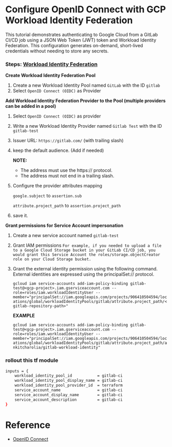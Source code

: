# Configure OpenID Connect with GCP Workload Identity Federation

This tutorial demonstrates authenticating to Google Cloud from a GitLab CI/CD job using a JSON Web Token (JWT) token and Workload Identity Federation. This configuration generates on-demand, short-lived credentials without needing to store any secrets.

### Steps: [Workload Identity Federation](https://console.cloud.google.com/iam-admin/workload-identity-pools)

**Create Workload Identity Federation Pool**
1. Create a new Workload Identity Pool named `GitLab` with the ID `gitlab`
2. Select `OpenID Connect (OIDC)` as Provider

**Add Workload Identity Federation Provider to the Pool (multiple providers can be added in a pool)**
1. Select `OpenID Connect (OIDC)` as provider
2. Write a new Workload Identity Provider named `Gitlab Test` with the ID `gitlab-test`
3. Issuer URL: `https://gitlab.com/` (with trailing slash)
3. keep the default audience. (Add if needed)
  
    **NOTE:**
    * The address must use the https:// protocol.
    * The address must not end in a trailing slash.
4. Configure the provider attributes mapping
    
    `google.subject` to `assertion.sub` 

    `attribute.project_path` to `assertion.project_path` 
5. save it.

**Grant permissions for Service Account impersonation**
1. Create a new service account named `gitlab-test`
2. Grant IAM permissions
    `For example, if you needed to upload a file to a Google Cloud Storage bucket in your GitLab CI/CD job, you would grant this Service Account the roles/storage.objectCreator role on your Cloud Storage bucket.`
3. Grant the external identity permission using the following command. External identities are expressed using the principalSet:// protocol.

    `gcloud iam service-accounts add-iam-policy-binding gitlab-test@<gcp-project>.iam.gserviceaccount.com --role=roles/iam.workloadIdentityUser --member="principalSet://iam.googleapis.com/projects/906410504594/locations/global/workloadIdentityPools/gitlab/attribute.project_path/<gitlab-repository-path>"`

    **EXAMPLE**

    `gcloud iam service-accounts add-iam-policy-binding gitlab-test@<gcp-project>.iam.gserviceaccount.com --role=roles/iam.workloadIdentityUser --member="principalSet://iam.googleapis.com/projects/906410504594/locations/global/workloadIdentityPools/gitlab/attribute.project_path/ankitcharolia/gitlab-workload-identity"`

### rollout this tf module
```bash
inputs = {
    workload_identity_pool_id           = gitlab-ci
    workload_identity_pool_display_name = gitlab-ci
    workload_identity_pool_provider_id  = terraform
    service_account_name                = gitlab-ci
    service_account_display_name        = gitlab-ci
    service_account_description         = gitlab-ci
}
```

# Reference
* [OpenID Connect](https://gitlab.com/guided-explorations/gcp/configure-openid-connect-in-gcp)
